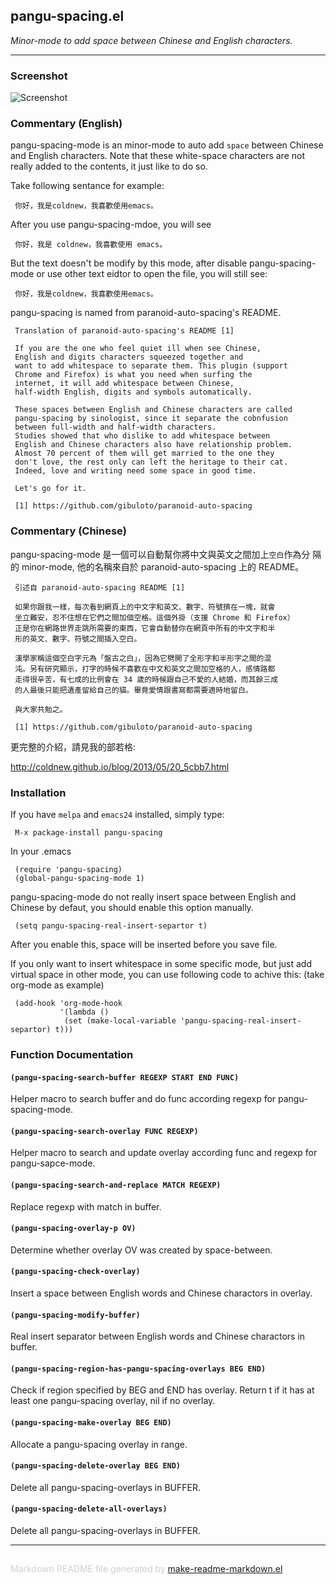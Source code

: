 ## pangu-spacing.el
*Minor-mode to add space between Chinese and English characters.*

---
### Screenshot

![Screenshot](https://github.com/coldnew/pangu-spacing/raw/master/screenshot/screenshot.gif)


### Commentary (English)

pangu-spacing-mode is an minor-mode to auto add `space` between Chinese
and English characters. Note that these white-space characters are not really
added to the contents, it just like to do so.

Take following sentance for example:

     你好，我是coldnew，我喜歡使用emacs。

After you use pangu-spacing-mdoe, you will see

     你好，我是 coldnew，我喜歡使用 emacs。

But the text doesn't be modify by this mode, after disable
pangu-spacing-mode or use other text eidtor to open the file, you
will still see:

     你好，我是coldnew，我喜歡使用emacs。

pangu-spacing is named from paranoid-auto-spacing's README.

     Translation of paranoid-auto-spacing's README [1]

     If you are the one who feel quiet ill when see Chinese,
     English and digits characters squeezed together and
     want to add whitespace to separate them. This plugin (support
     Chrome and Firefox) is what you need when surfing the
     internet, it will add whitespace between Chinese,
     half-width English, digits and symbols automatically.

     These spaces between English and Chinese characters are called
     pangu-spacing by sinologist, since it separate the cobnfusion
     between full-width and half-width characters.
     Studies showed that who dislike to add whitespace between
     English and Chinese characters also have relationship problem.
     Almost 70 percent of them will get married to the one they
     don't love, the rest only can left the heritage to their cat.
     Indeed, love and writing need some space in good time.

     Let's go for it.

     [1] https://github.com/gibuloto/paranoid-auto-spacing

### Commentary (Chinese)


pangu-spacing-mode 是一個可以自動幫你將中文與英文之間加上`空白`作為分
隔的 minor-mode, 他的名稱來自於 paranoid-auto-spacing 上的 README。

     引述自 paranoid-auto-spacing README [1]

     如果你跟我一樣，每次看到網頁上的中文字和英文、數字、符號擠在一塊，就會
     坐立難安，忍不住想在它們之間加個空格。這個外掛（支援 Chrome 和 Firefox）
     正是你在網路世界走跳所需要的東西，它會自動替你在網頁中所有的中文字和半
     形的英文、數字、符號之間插入空白。

     漢學家稱這個空白字元為「盤古之白」，因為它劈開了全形字和半形字之間的混
     沌。另有研究顯示，打字的時候不喜歡在中文和英文之間加空格的人，感情路都
     走得很辛苦，有七成的比例會在 34 歲的時候跟自己不愛的人結婚，而其餘三成
     的人最後只能把遺產留給自己的貓。畢竟愛情跟書寫都需要適時地留白。

     與大家共勉之。

     [1] https://github.com/gibuloto/paranoid-auto-spacing


更完整的介紹，請見我的部若格:

http://coldnew.github.io/blog/2013/05/20_5cbb7.html


### Installation


If you have `melpa` and `emacs24` installed, simply type:

     M-x package-install pangu-spacing

In your .emacs

     (require 'pangu-spacing)
     (global-pangu-spacing-mode 1)

pangu-spacing-mode do not really insert space between English and
Chinese by defaut, you should enable this option manually.

     (setq pangu-spacing-real-insert-separtor t)

After you enable this, space will be inserted before you save file.

If you only want to insert whitespace in some specific mode, but just add
virtual space in other mode, you can use following code to achive
this: (take org-mode as example)

     (add-hook 'org-mode-hook
               '(lambda ()
                (set (make-local-variable 'pangu-spacing-real-insert-separtor) t)))


### Function Documentation


#### `(pangu-spacing-search-buffer REGEXP START END FUNC)`

Helper macro to search buffer and do func according regexp for
pangu-spacing-mode.

#### `(pangu-spacing-search-overlay FUNC REGEXP)`

Helper macro to search and update overlay according func and regexp for
pangu-sapce-mode.

#### `(pangu-spacing-search-and-replace MATCH REGEXP)`

Replace regexp with match in buffer.

#### `(pangu-spacing-overlay-p OV)`

Determine whether overlay OV was created by space-between.

#### `(pangu-spacing-check-overlay)`

Insert a space between English words and Chinese charactors in overlay.

#### `(pangu-spacing-modify-buffer)`

Real insert separator between English words and Chinese charactors in buffer.

#### `(pangu-spacing-region-has-pangu-spacing-overlays BEG END)`

Check if region specified by BEG and END has overlay.
  Return t if it has at least one pangu-spacing overlay, nil if no overlay.

#### `(pangu-spacing-make-overlay BEG END)`

Allocate a pangu-spacing overlay in range.

#### `(pangu-spacing-delete-overlay BEG END)`

Delete all pangu-spacing-overlays in BUFFER.

#### `(pangu-spacing-delete-all-overlays)`

Delete all pangu-spacing-overlays in BUFFER.

-----
<div style="padding-top:15px;color: #d0d0d0;">
Markdown README file generated by
<a href="https://github.com/mgalgs/make-readme-markdown">make-readme-markdown.el</a>
</div>
